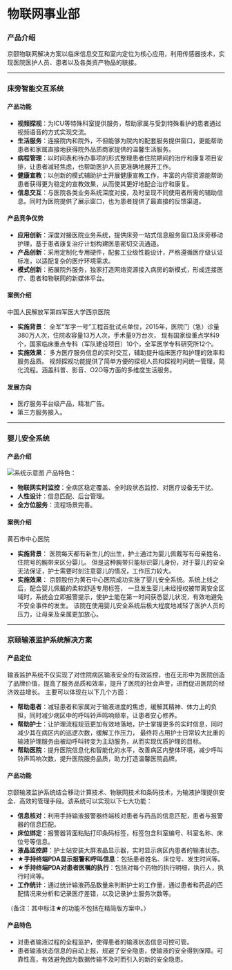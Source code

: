 物联网事业部
===
### 产品介绍
京颐物联网解决方案以临床信息交互和室内定位为核心应用，利用传感器技术，实现医院医护人员、患者以及各类资产物品的联接。

***
### 床旁智能交互系统
#### 产品功能
* **视频探视**：为ICU等特殊科室提供服务，帮助家属与受到特殊看护的患者通过视频语音的方式实现交流。
* **生活服务**：连接院内和院外，不但能够为院内的配套服务提供窗口，更能帮助患者和家属直接地获得院外品质商家提供的温馨生活服务。
* **病程管理**：以时间表和待办事项的形式整理患者住院期间的治疗和康复项目安排，让患者减轻焦虑，也帮助医护人员更准确地展开工作。
* **健康宣教**：以创新的模式辅助护士开展健康宣教工作，丰富的内容资源能帮助患者获得更为稳定的宣教效果，从而使其更好地配合治疗和康复。
* **信息交互**：与医院各类业务系统深度对接，及时呈现不同使用者所需的辅助信息。同时为医院提供了展示窗口，也为患者提供了最直接的反馈渠道。
#### 产品竞争优势
* **应用创新**：深度对接医院业务系统，提供床旁一站式信息服务窗口及床旁移动护理，基于患者康复治疗计划构建医患密切交流通道。
* **产品创新**：采用定制化专用硬件，配套工业级性能设计，严格遵循医疗级认证标准，以适配复杂的医疗环境需求。
* **模式创新**：拓展院外服务，独家打造网络资源接入病房的新模式，形成连接医疗、患者和物联网的新媒体平台。
#### 案例介绍
中国人民解放军第四军医大学西京医院
* **实施背景**：
全军“军字一号”工程首批试点单位，2015年，医院门（急）诊量380万人次，住院收容量13万人次，手术量9万台次，
现有国家级重点学科9个，国家临床重点专科（军队建设项目）10个，全军医学专科研究所12个。
* **实施效果**：
多方医疗服务信息的实时交互，辅助提升临床医疗和护理的效率和服务品质。
视频探视功能提供了简单方便的探视人员和探视时间统一管理，简化流程。涵盖科普、影音、O2O等方面的多维度生活服务。
#### 发展方向
* 医疗服务平台级产品，精准广告。
* 第三方服务接入。

***
### 婴儿安全系统
#### 产品介绍
![系统示意图](/img/iot1.png)
产品特色：
* **物联网实时监控**：全病区稳定覆盖、全时段状态监控、对医疗设备无干扰。
* **人性设计**：信息匹配、后台管理。
* **全方位服务**：流程场景完善。
#### 案例介绍
黄石市中心医院
* **实施背景**：
医院每天都有新生儿的出生，护士通过为婴儿佩戴写有母亲姓名、住院号的腕带来区分婴儿。
但是这种腕带只能标识婴儿身份，对于婴儿的安全无法保证，护士需要时刻注意婴儿的情况，工作压力较大。
* **实施效果**：
京颐股份为黄石中心医院成功实施了婴儿安全系统。系统上线之后，配合婴儿佩戴的柔软舒适专用标签，
一旦发生婴儿未经授权被带离安全区域时，系统会立即报警提示，使护士能在第一时间获悉婴儿状况，有效地避免不安全事件的发生。
该院在使用婴儿安全系统后极大程度地减轻了医护人员的压力，让母亲及亲属更加放心。

***
### 京颐输液监护系统解决方案
#### 产品定位
输液监护系统不仅实现了对住院病区输液安全的有效监控，也在无形中为医院创造了品牌价值，提高了服务品质和效率，提升了医院的社会声誉，进而促进医院的经济效益增长。
主要可以体现在以下几个方面：
* **帮助患者**：减轻患者和家属对于输液进度的焦虑，缓解其精神、体力上的负担，同时减少病区中的呼叫铃声鸣响频率，让患者安心修养。
* **帮助护士**：让护理流程规范更加有效地落地，护士掌握更多的实时信息，同时减少其在病区内的巡逻次数，缓解工作压力，
最终将占用护士日常较大比重的输液护理服务由被动呼叫转变为主动服务，从而实现优质护理的目标。
* **帮助医院**：提升医院信息化和智能化的水平，改善病区内整体环境，减少呼叫铃声鸣响次数，提升医院服务品质，助力打造温馨医院品牌。
#### 产品功能
京颐输液监护系统结合移动计算技术、物联网技术和条码技术，为输液护理提供安全、高效的管理手段。该系统可以实现以下七大功能：
* **信息核对**：利用手持输液报警器终端核对患者与药品的信息匹配，患者与报警器的信息匹配。
* **床位绑定**：报警器背面粘贴打印条码标签，标签包含科室编号、科室名称、床位号等信息。
* **液晶监控屏**：护士站安装大屏液晶显示器，实时显示病区内患者的输液状态。
* **★手持终端PDA显示报警和呼叫信息**：包括患者姓名、床位号、发生时间等。
* **★手持终端PDA对患者医嘱的执行**：包括对每个药物的执行明细，执行人，执行时间等。
* **工作统计**：通过统计输液药品数量来判断护士的工作量，通过患者和药品的匹配情况来分析和记录医疗差错，以及记录护士服务次数等。

（备注：其中标注★的功能不包括在精简版方案中。）
#### 产品特色
* 对患者输液过程的全程监护，使得患者的输液状态信息可控可管。
* 患者输液状态信息的自动上报，规避了安全隐患，使输液的安全得到保障。可靠性高，有效避免因为数据传输不及时而引入的新的安全隐患。